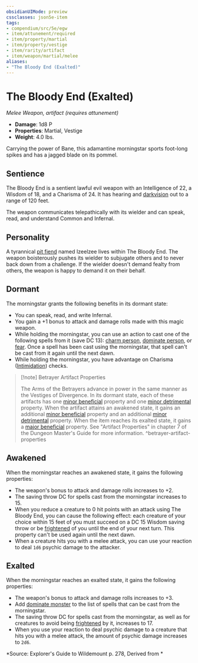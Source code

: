 ```yaml
---
obsidianUIMode: preview
cssclasses: json5e-item
tags:
- compendium/src/5e/egw
- item/attunement/required
- item/property/martial
- item/property/vestige
- item/rarity/artifact
- item/weapon/martial/melee
aliases: 
- "The Bloody End (Exalted)"
---
```

# The Bloody End (Exalted)
*Melee Weapon, artifact (requires attunement)*  

- **Damage**: 1d8 P
- **Properties**: Martial, Vestige
- **Weight**: 4.0 lbs.

Carrying the power of Bane, this adamantine morningstar sports foot-long spikes and has a jagged blade on its pommel.

## Sentience

The Bloody End is a sentient lawful evil weapon with an Intelligence of 22, a Wisdom of 18, and a Charisma of 24. It has hearing and [darkvision](/compendium/rules/senses.md#darkvision) out to a range of 120 feet.

The weapon communicates telepathically with its wielder and can speak, read, and understand Common and Infernal.

## Personality

A tyrannical [pit fiend](/compendium/bestiary/fiend/pit-fiend.md) named Izeelzee lives within The Bloody End. The weapon boisterously pushes its wielder to subjugate others and to never back down from a challenge. If the wielder doesn't demand fealty from others, the weapon is happy to demand it on their behalf.

## Dormant

The morningstar grants the following benefits in its dormant state:

- You can speak, read, and write Infernal.  
- You gain a +1 bonus to attack and damage rolls made with this magic weapon.  
- While holding the morningstar, you can use an action to cast one of the following spells from it (save DC 13): [charm person](/compendium/spells/charm-person.md), [dominate person](/compendium/spells/dominate-person.md), or [fear](/compendium/spells/fear.md). Once a spell has been cast using the morningstar, that spell can't be cast from it again until the next dawn.  
- While holding the morningstar, you have advantage on Charisma ([Intimidation](/compendium/rules/skills.md#Intimidation)) checks.  

> [!note] Betrayer Artifact Properties
> 
> The Arms of the Betrayers advance in power in the same manner as the Vestiges of Divergence. In its dormant state, each of these artifacts has one [minor beneficial](/compendium/tables/artifact-properties-minor-beneficial-properties.md) property and one [minor detrimental](/compendium/tables/artifact-properties-minor-detrimental-properties.md) property. When the artifact attains an awakened state, it gains an additional [minor beneficial](/compendium/tables/artifact-properties-minor-beneficial-properties.md) property and an additional [minor detrimental](/compendium/tables/artifact-properties-minor-detrimental-properties.md) property. When the item reaches its exalted state, it gains a [major beneficial](/compendium/tables/artifact-properties-major-beneficial-properties.md) property. See "Artifact Properties" in chapter 7 of the Dungeon Master's Guide for more information.
^betrayer-artifact-properties

## Awakened

When the morningstar reaches an awakened state, it gains the following properties:

- The weapon's bonus to attack and damage rolls increases to +2.  
- The saving throw DC for spells cast from the morningstar increases to 15.  
- When you reduce a creature to 0 hit points with an attack using The Bloody End, you can cause the following effect: each creature of your choice within 15 feet of you must succeed on a DC 15 Wisdom saving throw or be [frightened](/compendium/rules/conditions.md#frightened) of you until the end of your next turn. This property can't be used again until the next dawn.  
- When a creature hits you with a melee attack, you can use your reaction to deal `1d6` psychic damage to the attacker.  

## Exalted

When the morningstar reaches an exalted state, it gains the following properties:

- The weapon's bonus to attack and damage rolls increases to +3.  
- Add [dominate monster](/compendium/spells/dominate-monster.md) to the list of spells that can be cast from the morningstar.  
- The saving throw DC for spells cast from the morningstar, as well as for creatures to avoid being [frightened](/compendium/rules/conditions.md#frightened) by it, increases to 17.  
- When you use your reaction to deal psychic damage to a creature that hits you with a melee attack, the amount of psychic damage increases to `2d6`.  

*Source: Explorer's Guide to Wildemount p. 278, Derived from *